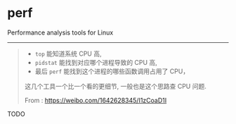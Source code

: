 # perf

Performance analysis tools for Linux

---

> - `top` 能知道系统 CPU 高,
> - `pidstat` 能找到对应哪个进程导致的 CPU 高,
> - 最后 `perf` 能找到这个进程的哪些函数调用占用了 CPU，
>
> 这几个工具一个比一个看的更细节, 一般也是这个思路查 CPU 问题.
>
> From : https://weibo.com/1642628345/I1zCoaD1I

TODO
